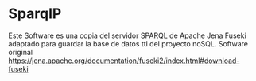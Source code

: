 # SparqlP

Este Software es una copia del servidor SPARQL de Apache Jena Fuseki adaptado para guardar la base de datos ttl del proyecto noSQL.
Software original https://jena.apache.org/documentation/fuseki2/index.html#download-fuseki
